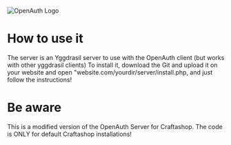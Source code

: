 ![OpenAuth Logo](http://image.noelshack.com/fichiers/2015/20/1431453946-banierreoauth.png)

# How to use it
The server is an Yggdrasil server to use with the OpenAuth client (but works with other yggdrasil clients)
To install it, download the Git and upload it on your website and open "website.com/yourdir/server/install.php, and just follow the instructions!

# Be aware
This is a modified version of the OpenAuth Server for Craftashop.
The code is ONLY for default Craftashop installations!
